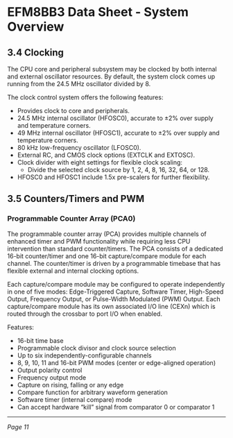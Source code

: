 # EFM8BB3 Data Sheet - System Overview

## 3.4 Clocking

The CPU core and peripheral subsystem may be clocked by both internal and external oscillator resources. By default, the system clock comes up running from the 24.5 MHz oscillator divided by 8.

The clock control system offers the following features:

- Provides clock to core and peripherals.
- 24.5 MHz internal oscillator (HFOSC0), accurate to ±2% over supply and temperature corners.
- 49 MHz internal oscillator (HFOSC1), accurate to ±2% over supply and temperature corners.
- 80 kHz low-frequency oscillator (LFOSC0).
- External RC, and CMOS clock options (EXTCLK and EXTOSC).
- Clock divider with eight settings for flexible clock scaling:
  - Divide the selected clock source by 1, 2, 4, 8, 16, 32, 64, or 128.
- HFOSC0 and HFOSC1 include 1.5x pre-scalers for further flexibility.

## 3.5 Counters/Timers and PWM

### Programmable Counter Array (PCA0)

The programmable counter array (PCA) provides multiple channels of enhanced timer and PWM functionality while requiring less CPU intervention than standard counter/timers. The PCA consists of a dedicated 16-bit counter/timer and one 16-bit capture/compare module for each channel. The counter/timer is driven by a programmable timebase that has flexible external and internal clocking options.

Each capture/compare module may be configured to operate independently in one of five modes: Edge-Triggered Capture, Software Timer, High-Speed Output, Frequency Output, or Pulse-Width Modulated (PWM) Output. Each capture/compare module has its own associated I/O line (CEXn) which is routed through the crossbar to port I/O when enabled.

Features:

- 16-bit time base
- Programmable clock divisor and clock source selection
- Up to six independently-configurable channels
- 8, 9, 10, 11 and 16-bit PWM modes (center or edge-aligned operation)
- Output polarity control
- Frequency output mode
- Capture on rising, falling or any edge
- Compare function for arbitrary waveform generation
- Software timer (internal compare) mode
- Can accept hardware “kill” signal from comparator 0 or comparator 1

---
*Page 11*